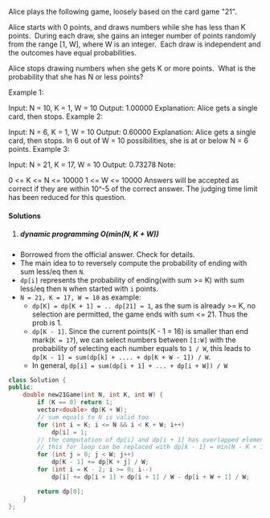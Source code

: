 Alice plays the following game, loosely based on the card game "21".

Alice starts with 0 points, and draws numbers while she has less than K points.  During each draw, she gains an integer number of points randomly from the range [1, W], where W is an integer.  Each draw is independent and the outcomes have equal probabilities.

Alice stops drawing numbers when she gets K or more points.  What is the probability that she has N or less points?

Example 1:

Input: N = 10, K = 1, W = 10
Output: 1.00000
Explanation:  Alice gets a single card, then stops.
Example 2:

Input: N = 6, K = 1, W = 10
Output: 0.60000
Explanation:  Alice gets a single card, then stops.
In 6 out of W = 10 possibilities, she is at or below N = 6 points.
Example 3:

Input: N = 21, K = 17, W = 10
Output: 0.73278
Note:

0 <= K <= N <= 10000
1 <= W <= 10000
Answers will be accepted as correct if they are within 10^-5 of the correct answer.
The judging time limit has been reduced for this question.

#### Solutions

1. ##### dynamic programming O(min(N, K + W))

- Borrowed from the official answer. Check for details.
- The main idea to to reversely compute the probability of ending with sum less/eq then `N`.
- `dp[i]` represents the probability of ending(with sum >= K) with sum less/eq then `N` when started with `i` points.
- `N = 21, K = 17, W = 10` as example:
    - `dp[K] = dp[K + 1] = .. dp[21] = 1`, as the sum is already >= K, no selection are permitted, the game ends with sum <= 21. Thus the prob is 1.
    - `dp[K - 1]`. Since the current points(K - 1 = 16) is smaller than end mark(`K = 17`), we can select numbers between `[1:W]` with the probability of selecting each number equals to `1 / W`, this leads to `dp[K - 1] = sum(dp[k] + .... + dp[K + W - 1]) / W`.
    - In general, `dp[i] = sum(dp[i + 1] + ... + dp[i + W]) / W`

```c++
class Solution {
public:
    double new21Game(int N, int K, int W) {
        if (K == 0) return 1;
        vector<double> dp(K + W);
        // sum equals to N is valid too
        for (int i = K; i <= N && i < K + W; i++)
            dp[i] = 1;
        // the computation of dp[i] and dp[i + 1] has overlapped elements and they differs only in the first/last element.
        // this for loop can be replaced with dp[k - 1] = min(N - K + 1, N) / W;
        for (int j = 0; j < W; j++)
            dp[K - 1] += dp[K + j] / W;
        for (int i = K - 2; i >= 0; i--)
            dp[i] += dp[i + 1] + dp[i + 1] / W - dp[i + W + 1] / W;

        return dp[0];
    }
};
```